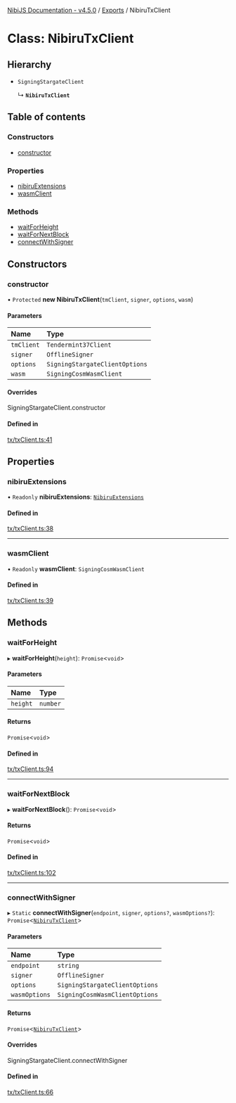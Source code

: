 [NibiJS Documentation - v4.5.0](../README.md) / [Exports](../README.md) / NibiruTxClient

# Class: NibiruTxClient

## Hierarchy

- `SigningStargateClient`

  ↳ **`NibiruTxClient`**

## Table of contents

### Constructors

- [constructor](NibiruTxClient.md#constructor)

### Properties

- [nibiruExtensions](NibiruTxClient.md#nibiruextensions)
- [wasmClient](NibiruTxClient.md#wasmclient)

### Methods

- [waitForHeight](NibiruTxClient.md#waitforheight)
- [waitForNextBlock](NibiruTxClient.md#waitfornextblock)
- [connectWithSigner](NibiruTxClient.md#connectwithsigner)

## Constructors

### constructor

• `Protected` **new NibiruTxClient**(`tmClient`, `signer`, `options`, `wasm`)

#### Parameters

| Name       | Type                           |
| :--------- | :----------------------------- |
| `tmClient` | `Tendermint37Client`           |
| `signer`   | `OfflineSigner`                |
| `options`  | `SigningStargateClientOptions` |
| `wasm`     | `SigningCosmWasmClient`        |

#### Overrides

SigningStargateClient.constructor

#### Defined in

[tx/txClient.ts:41](https://github.com/NibiruChain/ts-sdk/blob/23db897/packages/nibijs/src/tx/txClient.ts#L41)

## Properties

### nibiruExtensions

• `Readonly` **nibiruExtensions**: [`NibiruExtensions`](../README.md#nibiruextensions)

#### Defined in

[tx/txClient.ts:38](https://github.com/NibiruChain/ts-sdk/blob/23db897/packages/nibijs/src/tx/txClient.ts#L38)

---

### wasmClient

• `Readonly` **wasmClient**: `SigningCosmWasmClient`

#### Defined in

[tx/txClient.ts:39](https://github.com/NibiruChain/ts-sdk/blob/23db897/packages/nibijs/src/tx/txClient.ts#L39)

## Methods

### waitForHeight

▸ **waitForHeight**(`height`): `Promise`<`void`\>

#### Parameters

| Name     | Type     |
| :------- | :------- |
| `height` | `number` |

#### Returns

`Promise`<`void`\>

#### Defined in

[tx/txClient.ts:94](https://github.com/NibiruChain/ts-sdk/blob/23db897/packages/nibijs/src/tx/txClient.ts#L94)

---

### waitForNextBlock

▸ **waitForNextBlock**(): `Promise`<`void`\>

#### Returns

`Promise`<`void`\>

#### Defined in

[tx/txClient.ts:102](https://github.com/NibiruChain/ts-sdk/blob/23db897/packages/nibijs/src/tx/txClient.ts#L102)

---

### connectWithSigner

▸ `Static` **connectWithSigner**(`endpoint`, `signer`, `options?`, `wasmOptions?`): `Promise`<[`NibiruTxClient`](NibiruTxClient.md)\>

#### Parameters

| Name          | Type                           |
| :------------ | :----------------------------- |
| `endpoint`    | `string`                       |
| `signer`      | `OfflineSigner`                |
| `options`     | `SigningStargateClientOptions` |
| `wasmOptions` | `SigningCosmWasmClientOptions` |

#### Returns

`Promise`<[`NibiruTxClient`](NibiruTxClient.md)\>

#### Overrides

SigningStargateClient.connectWithSigner

#### Defined in

[tx/txClient.ts:66](https://github.com/NibiruChain/ts-sdk/blob/23db897/packages/nibijs/src/tx/txClient.ts#L66)
